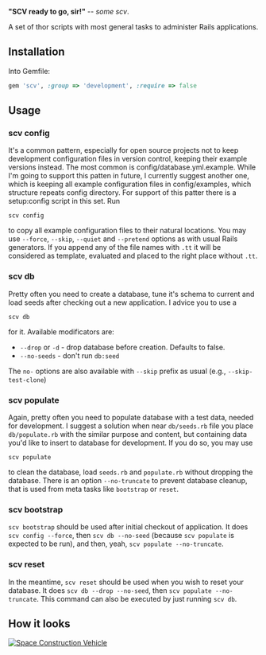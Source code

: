 **"SCV ready to go, sir!"** -- *some scv*.

A set of thor scripts with most general tasks to administer Rails applications.

## Installation ##

Into Gemfile:

```ruby
gem 'scv', :group => 'development', :require => false
```

## Usage ##

### scv config ###

It's a common pattern, especially for open source projects not to keep development configuration files in version control, keeping their example versions instead. The most common is config/database.yml.example. While I'm going to support this patten in future, I currently suggest another one, which is keeping all example configuration files in config/examples, which structure repeats config directory. For support of this patter there is a setup:config script in this set. Run

```console
scv config
```

to copy all example configuration files to their natural locations. You may use `--force`, `--skip`, `--quiet` and `--pretend` options as with usual Rails generators. If you append any of the file names with `.tt` it will be considered as template, evaluated and placed to the right place without `.tt`.

### scv db ###

Pretty often you need to create a database, tune it's schema to current and load seeds after checking out a new application. I advice you to use a

```console
scv db
```

for it. Available modificators are:

* `--drop` or `-d` - drop database before creation. Defaults to false.
* `--no-seeds` - don't run `db:seed`

The `no-` options are also available with `--skip` prefix as usual (e.g., `--skip-test-clone`)

### scv populate ###

Again, pretty often you need to populate database with a test data, needed for development. I suggest a solution when near `db/seeds.rb` file you place `db/populate.rb` with the similar purpose and content, but containing data you'd like to insert to database for development. If you do so, you may use

```console
scv populate
```

to clean the database, load `seeds.rb` and `populate.rb` without dropping the database. There is an option `--no-truncate` to prevent database cleanup, that is used from meta tasks like `bootstrap` or `reset`.

### scv bootstrap ###

`scv bootstrap` should be used after initial checkout of application. It does `scv config --force`, then `scv db --no-seed` (because `scv populate` is expected to be run), and then, yeah, `scv populate --no-truncate`.

### scv reset ###

In the meantime, `scv reset` should be used when you wish to reset your database. It does `scv db --drop --no-seed`, then `scv populate --no-truncate`. This command can also be executed by just running `scv db`.

## How it looks ##

[![Space Construction Vehicle](http://i.minus.com/iXECZqiT0Ab7h.jpeg)](http://eu.battle.net/sc2/en/game/unit/scv)
